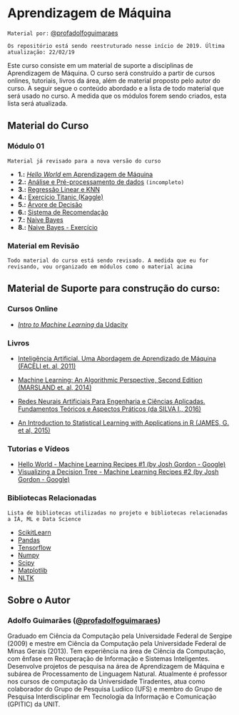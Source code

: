 # Aprendizagem de Máquina

`Material por:` [@profadolfoguimaraes](http://www.instagram.com/profadolfoguimaraes)

`Os repositório está sendo reestruturado nesse início de 2019. Última atualização: 22/02/19`

Este curso consiste em um material de suporte a disciplinas de Aprendizagem de Máquina. O curso será construído a partir de cursos onlines, tutoriais, livros da área, além de material proposto pelo autor do curso. A seguir segue o conteúdo abordado e a lista de todo material que será usado no curso. A medida que os módulos forem sendo criados, esta lista será atualizada. 

## Material do Curso

### Módulo 01 

`Material já revisado para a nova versão do curso`
    
* **1.:** [*Hello World* em Aprendizagem de Máquina](modulo01/01_helloworld.ipynb)
* **2.:** [Análise e Pré-processamento de dados](modulo01/02_analise_preprocessamento.ipynb) `(incompleto)`
* **3.:** [Regressão Linear e KNN](modulo01/03_linearregression_knn.ipynb)
* **4.:** [Exercício Titanic (Kaggle)](modulo01/04_kaggle_titanic.ipynb)
* **5.:** [Árvore de Decisão](module01/05_decisiontree.ipynb)
* **6.:** [Sistema de Recomendação](module01/06_recommendersystem_collaborativefiltering.ipynb)
* **7.:** [Naive Bayes](module01/07_naivebayes.ipynb)
* **8.:** [Naive Bayes - Exercício](module01/08_naivebayes_exercise.ipynb)

### Material em Revisão

`Todo material do curso está sendo revisado. A medida que eu for revisando, vou organizado em módulos como o material acima`

    
## Material de Suporte para construção do curso:

### Cursos Online

* [*Intro to Machine Learning* da Udacity](https://br.udacity.com/course/intro-to-machine-learning--ud120/)

### Livros

* [Inteligência Artificial. Uma Abordagem de Aprendizado de Máquina (FACELI et. al, 2011)](https://www.amazon.com.br/Intelig%C3%AAncia-Artificial-Abordagem-Aprendizado-M%C3%A1quina/dp/8521618808/)

* [Machine Learning: An Algorithmic Perspective, Second Edition (MARSLAND et. al, 2014)](https://www.amazon.com.br/Machine-Learning-Algorithmic-Perspective-Recognition-ebook/dp/B00OGLE56Y/)

* [Redes Neurais Artificiais Para Engenharia e Ciências Aplicadas. Fundamentos Teóricos e Aspectos Práticos (da SILVA I., 2016)](https://www.amazon.com.br/Neurais-Artificiais-Engenharia-Ci%C3%AAncias-Aplicadas/dp/8588098873/)

* [An Introduction to Statistical Learning with Applications in R (JAMES, G. et al, 2015)](http://www-bcf.usc.edu/~gareth/ISL/) 

### Tutorias e Vídeos

* [Hello World - Machine Learning Recipes #1 (by Josh Gordon - Google)](https://www.youtube.com/watch?v=cKxRvEZd3Mw)
* [Visualizing a Decision Tree - Machine Learning Recipes #2 (by Josh Gordon - Google)](https://www.youtube.com/watch?v=tNa99PG8hR8)

### Bibliotecas Relacionadas

`Lista de bibliotecas utilizadas no projeto e bibliotecas relacionadas a IA, ML e Data Science`

* [ScikitLearn](http://scikit-learn.org/)
* [Pandas](https://pandas.pydata.org/)
* [Tensorflow](https://www.tensorflow.org/)
* [Numpy](http://www.numpy.org/)
* [Scipy](https://www.scipy.org/)
* [Matplotlib](https://matplotlib.org/)
* [NLTK](https://www.nltk.org/)


## Sobre o Autor

### Adolfo Guimarães ([@profadolfoguimaraes](http://www.instagram.com/profadolfoguimaraes))

Graduado em Ciência da Computação pela Universidade Federal de Sergipe (2009) e mestre em Ciência da Computação pela Universidade Federal de Minas Gerais (2013). Tem experiência na área de Ciência da Computação, com ênfase em Recuperação de Informação e Sistemas Inteligentes. Desenvolve projetos de pesquisa na área de Aprendizagem de Máquina e subárea de Processamento de Linguagem Natural. Atualmente é professor nos cursos de computação da Universidade Tiradentes, atua como colaborador do Grupo de Pesquisa Ludiico (UFS) e membro do Grupo de Pesquisa Interdisciplinar em Tecnologia da Informação e Comunicação (GPITIC) da UNIT. 
   